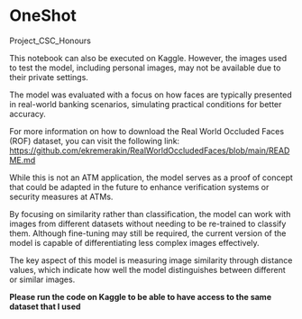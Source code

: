# OneShot
Project_CSC_Honours

This notebook can also be executed on Kaggle. However, the images used to test the model, including personal images, may not be available due to their private settings.

The model was evaluated with a focus on how faces are typically presented in real-world banking scenarios, simulating practical conditions for better accuracy.

For more information on how to download the Real World Occluded Faces (ROF) dataset, you can visit the following link: https://github.com/ekremerakin/RealWorldOccludedFaces/blob/main/README.md

While this is not an ATM application, the model serves as a proof of concept that could be adapted in the future to enhance verification systems or security measures at ATMs.

By focusing on similarity rather than classification, the model can work with images from different datasets without needing to be re-trained to classify them. Although fine-tuning may still be required, the current version of the model is capable of differentiating less complex images effectively.

The key aspect of this model is measuring image similarity through distance values, which indicate how well the model distinguishes between different or similar images.

**Please run the code on Kaggle to be able to have access to the same dataset that I used**

